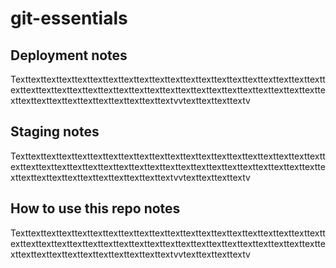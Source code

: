 # git-essentials

## Deployment notes
Texttexttexttexttexttexttexttexttexttexttexttexttexttexttexttexttexttexttexttexttexttexttexttexttexttexttexttexttexttexttexttexttexttexttexttexttexttexttexttexttexttexttexttexttexttexttexttexttexttexttextvvtexttexttexttextv

## Staging notes
Texttexttexttexttexttexttexttexttexttexttexttexttexttexttexttexttexttexttexttexttexttexttexttexttexttexttexttexttexttexttexttexttexttexttexttexttexttexttexttexttexttexttexttexttexttexttexttexttexttexttextvvtexttexttexttextv

## How to use this repo notes
Texttexttexttexttexttexttexttexttexttexttexttexttexttexttexttexttexttexttexttexttexttexttexttexttexttexttexttexttexttexttexttexttexttexttexttexttexttexttexttexttexttexttexttexttexttexttexttexttexttexttextvvtexttexttexttextv
